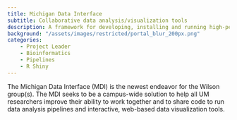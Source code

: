 ```yaml
---
title: Michigan Data Interface
subtitle: Collaborative data analysis/visualization tools
description: A framework for developing, installing and running high-performance data analysis pipelines and visualization applications
background: "/assets/images/restricted/portal_blur_200px.png"
categories: 
    - Project Leader
    - Bioinformatics
    - Pipelines
    - R Shiny
---
```


The Michigan Data Interface (MDI) is the newest endeavor for the Wilson
group(s). The MDI seeks to be a campus-wide solution to help
all UM researchers improve their ability to work together and to share
code to run data analysis pipelines and interactive, web-based
data visualization tools.

